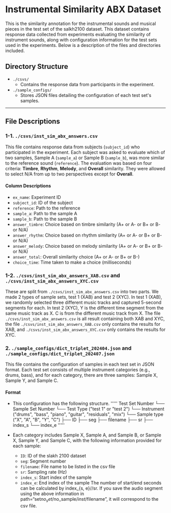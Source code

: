 # Instrumental Similarity ABX Dataset
This is the similarity annotation for the instrumental sounds and musical pieces in the test set of the salkh2100 dataset.
This dataset contains response data collected from experiments evaluating the similarity of instrument sounds, along with configuration information for the test sets used in the experiments. Below is a description of the files and directories included.

## Directory Structure

- `./csvs/`
  - Contains the response data from participants in the experiment.
- `./sample_configs/`
  - Stores JSON files detailing the configuration of each test set's samples.

---

## File Descriptions

### 1-1. `./csvs/inst_sim_abx_answers.csv`

This file contains response data from subjects (`subject_id`) who participated in the experiment. Each subject was asked to evaluate which of two samples, Sample A (`sample_a`) or Sample B (`sample_b`), was more similar to the reference sound (`reference`). The evaluation was based on four criteria: **Timbre**, **Rhythm**, **Melody**, and **Overall** similarity. They were allowed to select N/A from up to two perspectives except for **Overall**.

#### Column Descriptions
- `ex_name`: Experiment ID
- `subject_id`: ID of the subject
- `reference`: Path to the reference
- `sample_a`: Path to the sample A
- `sample_b`: Path to the sample B
- `answer_timbre`: Choice based on timbre similarity (A+ or A- or B+ or B- or N/A)
- `answer_rhythm`: Choice based on rhythm similarity (A+ or A- or B+ or B- or N/A)
- `answer_melody`: Choice based on melody similarity (A+ or A- or B+ or B- or N/A)
- `answer_total`: Overall similarity choice (A+ or A- or B+ or B-)
- `choice_time`: Time taken to make a choice (milliseconds)

### 1-2. `./csvs/inst_sim_abx_answers_XAB.csv` and `./csvs/inst_sim_abx_answers_XYC.csv`
These are split from `./csvs/inst_sim_abx_answers.csv` into two parts.
We made 2 types of sample sets, test 1 (XAB) and test 2 (XYC).
In test 1 (XAB), we randomly selected three different music tracks and captured 5-second segments for each.
In test 2 (XYC), Y is the different time segment from the same music track as X. C is from the different music track from X. The file `./csvs/inst_sim_abx_answers.csv` is all result containing both XAB and XYC, the file `./csvs/inst_sim_abx_answers_XAB.csv` only contains the results for XAB, and `./csvs/inst_sim_abx_answers_XYC.csv` only contains the results for XYC.


### 2. `./sample_configs/dict_triplet_202404.json` and `./sample_configs/dict_triplet_202407.json`

This file contains the configuration of samples in each test set in JSON format. Each test set consists of multiple instrument categories (e.g., drums, bass), and for each category, there are three samples: Sample X, Sample Y, and Sample C.

#### Format
- This configuration has the following structure.
'''''
Test Set Number
└── Sample Set Number
    └── Test Type ("test 1" or "test 2")
        └── Instrument ("drums", "bass", "piano", "guitar", "residuals", "mix")
            └── Sample type ("X", "A", "B", "Y", "C")
                ├── ID
                ├── seg
                ├── filename
                ├── sr
                ├── index_s
                └── index_e
'''''

- Each category includes Sample X, Sample A, and Sample B, or Sample X, Sample Y, and Sample C, with the following information provided for each sample:
  - `ID`: ID of the slakh 2100 dataset
  - `seg`: Segment number
  - `filename`: File name to be listed in the csv file
  - `sr`: Sampling rate (Hz)
  - `index_s`: Start index of the sample
  - `index_e`: End index of the sample
The number of start/end seconds can be calculated by index_{s, e}//sr.
If you save the audio segment using the above information in path=“set$no_set/$no_sample/$inst/$filename”, it will correspond to the csv file.
